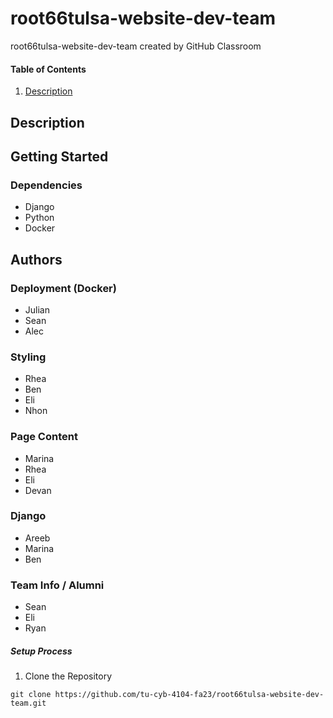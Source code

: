 # root66tulsa-website-dev-team
root66tulsa-website-dev-team created by GitHub Classroom

#### Table of Contents
1. [Description](#Roles)

## Description <a name="Roles"></a>

## Getting Started

### Dependencies
* Django
* Python
* Docker

## Authors

### Deployment (Docker)
* Julian
* Sean
* Alec
### Styling
* Rhea
* Ben
* Eli
* Nhon
### Page Content
* Marina
* Rhea
* Eli
* Devan
### Django
* Areeb
* Marina
* Ben
### Team Info / Alumni
* Sean
* Eli
* Ryan

##### Setup Process
1. Clone the Repository
```
git clone https://github.com/tu-cyb-4104-fa23/root66tulsa-website-dev-team.git
```
